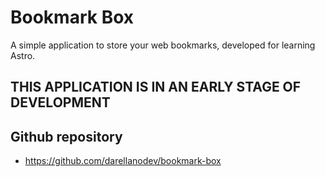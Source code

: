 # Bookmark Box

A simple application to store your web bookmarks, developed for learning Astro.

## THIS APPLICATION IS IN AN EARLY STAGE OF DEVELOPMENT

## Github repository

- <https://github.com/darellanodev/bookmark-box>
